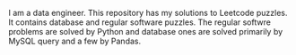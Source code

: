 I am a data engineer. This repository has my solutions to Leetcode puzzles. It contains database and regular software puzzles. The regular softwre problems are solved by Python and database ones are solved primarily by MySQL query and a few by Pandas. 